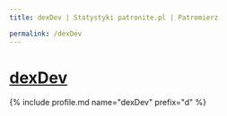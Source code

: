 ```yaml
---
title: dexDev | Statystyki patronite.pl | Patromierz

permalink: /dexDev
---
```


# [dexDev](https://patronite.pl/dexDev)

{% include profile.md name="dexDev" prefix="d" %}
